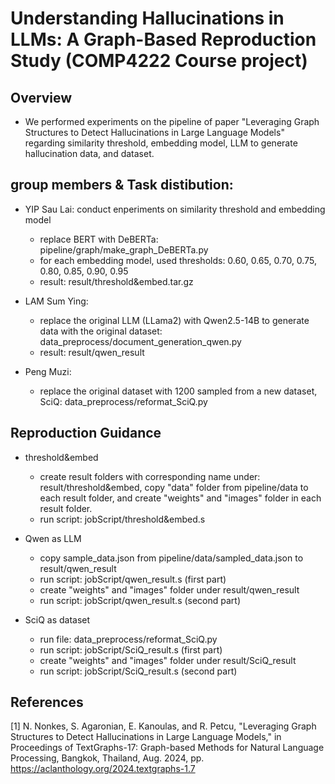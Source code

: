 # Understanding Hallucinations in LLMs: A Graph-Based Reproduction Study (COMP4222 Course project)



## Overview
+ We performed experiments on the pipeline of paper "Leveraging Graph Structures to Detect Hallucinations in Large Language Models" regarding similarity threshold, embedding model, LLM to generate hallucination data, and dataset.

## group members & Task distibution:
+ YIP Sau Lai: conduct enperiments on similarity threshold and embedding model
    + replace BERT with DeBERTa: pipeline/graph/make_graph_DeBERTa.py
    + for each embedding model, used thresholds: 0.60, 0.65, 0.70, 0.75, 0.80, 0.85, 0.90, 0.95
    + result: result/threshold&embed.tar.gz

+ LAM Sum Ying:
    + replace the original LLM (LLama2) with Qwen2.5-14B to generate data with the original dataset: data_preprocess/document_generation_qwen.py
    + result: result/qwen_result

+ Peng Muzi:
    + replace the original dataset with 1200 sampled from a new dataset, SciQ: data_preprocess/reformat_SciQ.py

## Reproduction Guidance
+ threshold&embed
    + create result folders with corresponding name under: result/threshold&embed, copy "data" folder from pipeline/data to each result folder, and create "weights" and "images" folder in each result folder.
    + run script: jobScript/threshold&embed.s

+ Qwen as LLM
    + copy sample_data.json from pipeline/data/sampled_data.json to result/qwen_result
    + run script: jobScript/qwen_result.s (first part)
    + create "weights" and "images" folder under result/qwen_result
    + run script: jobScript/qwen_result.s (second part)

+ SciQ as dataset
    + run file: data_preprocess/reformat_SciQ.py
    + run script: jobScript/SciQ_result.s (first part)
    + create "weights" and "images" folder under result/SciQ_result
    + run script: jobScript/SciQ_result.s (second part)


## References

[1] N. Nonkes, S. Agaronian, E. Kanoulas, and R. Petcu, "Leveraging Graph Structures to Detect Hallucinations in Large Language Models," in Proceedings of TextGraphs-17: Graph-based Methods for Natural Language Processing, Bangkok, Thailand, Aug. 2024, pp. https://aclanthology.org/2024.textgraphs-1.7


